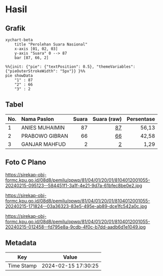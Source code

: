 # Hasil

## Grafik

```mermaid
xychart-beta
    title "Perolehan Suara Nasional"
    x-axis [01, 02, 03]
    y-axis "Suara" 0 --> 87
    bar [87, 66, 2]
```

```mermaid
%%{init: {"pie": {"textPosition": 0.5}, "themeVariables": {"pieOuterStrokeWidth": "5px"}} }%%
pie showData
    "1" : 87
    "2" : 66
    "3" : 2
```

## Tabel

| No. | Nama Paslon    | Suara | Suara (raw) | Persentase |
|:--- |:-------------- | -----:| -----------:| ----------:|
| 1   | ANIES MUHAIMIN | 87    | [87][p-1]   | 56,13      |
| 2   | PRABOWO GIBRAN | 66    | [66][p-2]   | 42,58      |
| 3   | GANJAR MAHFUD  | 2     | [2][p-3]    | 1,29       |


[p-1]: https://github.com/gigit-pemilu/pemilu-2024/blob/main/pilpres/hitung-suara/sub/81-maluku/sub/04-buru/sub/01-namlea/sub/2001-namlea/sub/055-tps/sub/paslon-1.txt
[p-2]: https://github.com/gigit-pemilu/pemilu-2024/blob/main/pilpres/hitung-suara/sub/81-maluku/sub/04-buru/sub/01-namlea/sub/2001-namlea/sub/055-tps/sub/paslon-2.txt
[p-3]: https://github.com/gigit-pemilu/pemilu-2024/blob/main/pilpres/hitung-suara/sub/81-maluku/sub/04-buru/sub/01-namlea/sub/2001-namlea/sub/055-tps/sub/paslon-3.txt

## Foto C Plano

https://sirekap-obj-formc.kpu.go.id/08d8/pemilu/ppwp/81/04/01/20/01/8104012001055-20240215-095123--584451f1-3a1f-4e21-9d7a-61bfec8be0e2.jpg

https://sirekap-obj-formc.kpu.go.id/08d8/pemilu/ppwp/81/04/01/20/01/8104012001055-20240215-171824--03a36323-83e5-495e-ab89-dce1fc542a0c.jpg

https://sirekap-obj-formc.kpu.go.id/08d8/pemilu/ppwp/81/04/01/20/01/8104012001055-20240215-012458--fd795e8a-9cdb-4f0c-b7dd-aadb6d1e1049.jpg


## Metadata

| Key        | Value               |
| ---------- | ------------------- |
| Time Stamp | 2024-02-15 17:30:25 |



